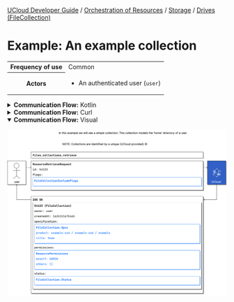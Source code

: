 [UCloud Developer Guide](/docs/developer-guide/README.md) / [Orchestration of Resources](/docs/developer-guide/orchestration/README.md) / [Storage](/docs/developer-guide/orchestration/storage/README.md) / [Drives (FileCollection)](/docs/developer-guide/orchestration/storage/filecollections.md)

# Example: An example collection

<table>
<tr><th>Frequency of use</th><td>Common</td></tr>
<tr>
<th>Actors</th>
<td><ul>
<li>An authenticated user (<code>user</code>)</li>
</ul></td>
</tr>
</table>
<details>
<summary>
<b>Communication Flow:</b> Kotlin
</summary>

```kotlin

/* In this example we will see a simple collection. This collection models the 'home' directory of a user. */


/* 📝 NOTE: Collections are identified by a unique (UCloud provided) ID */

FileCollections.retrieve.call(
    ResourceRetrieveRequest(
        flags = FileCollectionIncludeFlags(
            filterCreatedAfter = null, 
            filterCreatedBefore = null, 
            filterCreatedBy = null, 
            filterIds = null, 
            filterMemberFiles = null, 
            filterProductCategory = null, 
            filterProductId = null, 
            filterProvider = null, 
            filterProviderIds = null, 
            hideProductCategory = null, 
            hideProductId = null, 
            hideProvider = null, 
            includeOthers = false, 
            includeProduct = false, 
            includeSupport = false, 
            includeUpdates = false, 
        ), 
        id = "54123", 
    ),
    user
).orThrow()

/*
FileCollection(
    createdAt = 1635151675465, 
    id = "54123", 
    owner = ResourceOwner(
        createdBy = "user", 
        project = null, 
    ), 
    permissions = ResourcePermissions(
        myself = listOf(Permission.ADMIN), 
        others = emptyList(), 
    ), 
    providerGeneratedId = null, 
    specification = FileCollection.Spec(
        product = ProductReference(
            category = "example-ssd", 
            id = "example-ssd", 
            provider = "example", 
        ), 
        title = "Home", 
    ), 
    status = FileCollection.Status(
        resolvedProduct = null, 
        resolvedSupport = null, 
    ), 
    updates = emptyList(), 
)
*/
```


</details>

<details>
<summary>
<b>Communication Flow:</b> Curl
</summary>

```bash
# ------------------------------------------------------------------------------------------------------
# $host is the UCloud instance to contact. Example: 'http://localhost:8080' or 'https://cloud.sdu.dk'
# $accessToken is a valid access-token issued by UCloud
# ------------------------------------------------------------------------------------------------------

# In this example we will see a simple collection. This collection models the 'home' directory of a user.

# 📝 NOTE: Collections are identified by a unique (UCloud provided) ID

# Authenticated as user
curl -XGET -H "Authorization: Bearer $accessToken" "$host/api/files/collections/retrieve?includeOthers=false&includeUpdates=false&includeSupport=false&includeProduct=false&id=54123" 

# {
#     "id": "54123",
#     "specification": {
#         "title": "Home",
#         "product": {
#             "id": "example-ssd",
#             "category": "example-ssd",
#             "provider": "example"
#         }
#     },
#     "createdAt": 1635151675465,
#     "status": {
#         "resolvedSupport": null,
#         "resolvedProduct": null
#     },
#     "updates": [
#     ],
#     "owner": {
#         "createdBy": "user",
#         "project": null
#     },
#     "permissions": {
#         "myself": [
#             "ADMIN"
#         ],
#         "others": [
#         ]
#     },
#     "providerGeneratedId": null
# }

```


</details>

<details open>
<summary>
<b>Communication Flow:</b> Visual
</summary>

![](/docs/diagrams/files.collections_retrieve.png)

</details>


